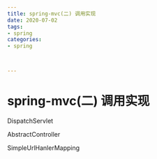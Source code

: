 ```yaml
---
title: spring-mvc(二) 调用实现
date: 2020-07-02
tags:
- spring 
categories:
- spring



---
```


# spring-mvc(二) 调用实现

DispatchServlet

AbstractController

SimpleUrlHanlerMapping

